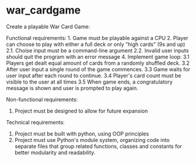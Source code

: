 # war_cardgame

Create a playable War Card Game:

Functional requirements:
	1. Game must be playable against a CPU
	2. Player can choose to play with either a full deck or only "high cards" (9s and up)
	  2.1. Choise input must be a command-line argument
   2.2. Invalid user inputs should quit the program with an error message
  4. Implement game loop:
     3.1 Players get dealt equal amount of cards from a randomly shuffled deck.
     3.2 After user input a single round of the game commences.
     3.3 Game waits for user input after each round to continue.
     3.4 Player's card count must be visible to the user at all times
     3.5 When game ends, a congratulatory message is shown and user is prompted to play again.

Non-functional requirements:
  1. Project must be designed to allow for future expansion

Technical requirements:
  1. Project must be built with python, using OOP principles
  2. Project must use Python's module system, organizing code into separate files that group
     related functions, classes and constants for better modularity and readability.
    
